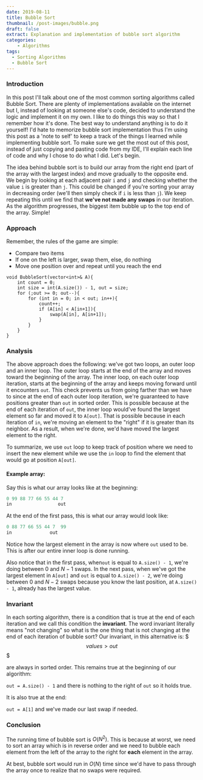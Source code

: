 ```yaml
---
date: 2019-08-11
title: Bubble Sort
thumbnail: /post-images/bubble.png
draft: false 
extract: Explanation and implementation of bubble sort algorithm
categories: 
    - Algorithms
tags:
  - Sorting Algorithms
  - Bubble Sort
---
```


### Introduction

In this post I'll talk about one of the most common sorting algorithms called Bubble Sort. 
There are plenty of implementations available on the internet but I, instead of looking at someone else's code, 
decided to understand the logic and implement it on my own. I like to do things this way so that I remember how it's done. 
The best way to understand anything is to do it yourself! I'd hate to memorize bubble sort implementation thus I'm using this 
post as a 'note to self' to keep a track of the things I learned while implementing bubble sort. To make sure we get the most out 
of this post, instead of just copying and pasting code from my IDE, I'll explain each line of code and why I chose to do what I did. Let's begin.

The idea behind bubble sort is to build our array from the right end (part of the array with the largest index) and move 
gradually to the opposite end. We begin by looking at each adjacent pair `i` and  `j` and checking whether the value `i` is 
greater than `j`. This could be changed if you're sorting your array in decreasing order (we'll then simply check if `i`
 is less than `j`). We keep repeating this until we find that **we've not made any swaps** in our iteration. As the algorithm 
 progresses, the biggest item bubble up to the top end of the array. Simple! 


### Approach
Remember, the rules of the game are simple:
- Compare two items
- If one on the left is larger, swap them, else, do nothing
- Move one position over and repeat until you reach the end

```cpp{numberLines}
void BubbleSort(vector<int>& A){
    int count = 0;
    int size = int(A.size()) - 1, out = size;
    for (;out >= 0; out--){
        for (int in = 0; in < out; in++){
            count++;
            if (A[in] < A[in+1]){
                swap(A[in], A[in+1]);
            }
        }
    }
}
```

### Analysis

The above approach does the following: we've got two loops, an outer loop and an inner loop. The outer loop starts at the end of 
the array and moves toward the beginning of the array. The inner loop, on each outer loop iteration, starts at the beginning of the array and keeps moving 
forward until it encounters `out`. This check prevents us from going farther than we have to since at the end of each outer loop iteration, 
we're guaranteed to have positions greater than `out` in sorted order. This is possible because at the end of each iteration
of `out`, the inner loop would've found the largest element so far and moved it to `A[out]`. That is possible because in 
each iteration of `in`, we're moving an element to the "right" if it is greater than its neighbor. As a result, when we're
done, we'd have moved the largest element to the right.

To summarize, we use `out` loop to keep track of position where we need to insert the new element while we use the `in` loop to find
the element that would go at position `A[out]`.


#### Example array:

Say this is what our array looks like at the beginning:

```cpp
0 99 88 77 66 55 44 7
in                 out
```

At the end of the first pass, this is what our array would look like:

```cpp
0 88 77 66 55 44 7  99
in              out  
```

Notice how the largest element in the array is now where `out` used to be. This is after our entire inner loop is done running.

Also notice that in the first pass, when`out` is equal to `A.size() - 1`, we're doing between $0$ and $N-1$ swaps. In the next pass,
when we've got the largest element in `A[out]` and `out` is equal to `A.size() - 2`, we're doing between $0$ and $N-2$ swaps because 
you know the last position, at `A.size() - 1`, already has the largest value. 

### Invariant
In each sorting algorithm, there is a condition that is true at the end of each iteration and we call this condition the **invariant**. The word invariant literally means "not changing" so what is the one thing that is not changing at the end of each iteration of bubble sort?  Our invariant, in this alternative is: 
$$$
values > out
$$$

are always in sorted order. This remains true at the beginning of our algorithm: 

`out = A.size() - 1` and there is nothing to the right of `out` so it holds true.

It is also true at the end:

`out = A[1]` and we've made our last swap if needed.

### Conclusion

The running time of bubble sort is $O(N^2)$. This is because at worst, we need to sort an array which is in reverse order and we need to bubble each element from the left of the array to the right for **each** element in the array. 

At best, bubble sort would run in $O(N)$ time since we'd have to pass through the array once to realize that no swaps were required. 